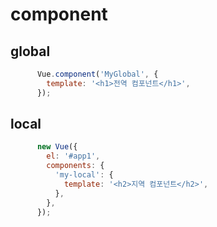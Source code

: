 # component

## global
```javascript
      Vue.component('MyGlobal', {
        template: '<h1>전역 컴포넌트</h1>',
      });
```
## local
```javascript
      new Vue({
        el: '#app1',
        components: {
          'my-local': {
            template: '<h2>지역 컴포넌트</h2>',
          },
        },
      });
```
